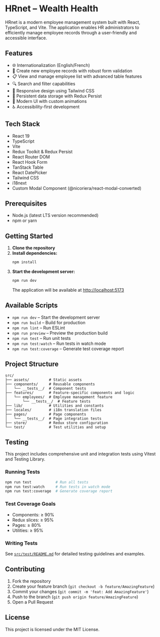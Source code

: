 # HRnet – Wealth Health

HRnet is a modern employee management system built with React, TypeScript, and Vite. The application enables HR administrators to efficiently manage employee records through a user-friendly and accessible interface.

## Features

- 🌐 Internationalization (English/French)
- 📝 Create new employee records with robust form validation
- 📋 View and manage employee list with advanced table features
- 🔍 Search and filter capabilities
- 📱 Responsive design using Tailwind CSS
- 💾 Persistent data storage with Redux Persist
- 🎨 Modern UI with custom animations
- ♿ Accessibility-first development

## Tech Stack

- React 19
- TypeScript
- Vite
- Redux Toolkit & Redux Persist
- React Router DOM
- React Hook Form
- TanStack Table
- React DatePicker
- Tailwind CSS
- i18next
- Custom Modal Component (@nicoriera/react-modal-converted)

## Prerequisites

- Node.js (latest LTS version recommended)
- npm or yarn

## Getting Started

1. **Clone the repository**
2. **Install dependencies:**
   ```bash
   npm install
   ```
3. **Start the development server:**
   ```bash
   npm run dev
   ```
   The application will be available at [http://localhost:5173](http://localhost:5173)

## Available Scripts

- `npm run dev` – Start the development server
- `npm run build` – Build for production
- `npm run lint` – Run ESLint
- `npm run preview` – Preview the production build
- `npm run test` – Run unit tests
- `npm run test:watch` – Run tests in watch mode
- `npm run test:coverage` – Generate test coverage report

## Project Structure

```
src/
├── assets/         # Static assets
├── components/     # Reusable components
│   └── __tests__/  # Component tests
├── features/       # Feature-specific components and logic
│   └── employees/  # Employee management feature
│       └── __tests__/  # Feature tests
├── lib/            # Utilities and constants
├── locales/        # i18n translation files
├── pages/          # Page components
│   └── __tests__/  # Page integration tests
├── store/          # Redux store configuration
└── test/           # Test utilities and setup
```

## Testing

This project includes comprehensive unit and integration tests using Vitest and Testing Library.

### Running Tests

```bash
npm run test           # Run all tests
npm run test:watch     # Run tests in watch mode
npm run test:coverage  # Generate coverage report
```

### Test Coverage Goals

- Components: ≥ 90%
- Redux slices: ≥ 95%
- Pages: ≥ 80%
- Utilities: ≥ 95%

### Writing Tests

See [`src/test/README.md`](src/test/README.md) for detailed testing guidelines and examples.

## Contributing

1. Fork the repository
2. Create your feature branch (`git checkout -b feature/AmazingFeature`)
3. Commit your changes (`git commit -m 'feat: Add AmazingFeature'`)
4. Push to the branch (`git push origin feature/AmazingFeature`)
5. Open a Pull Request

## License

This project is licensed under the MIT License.
